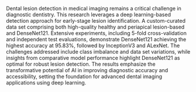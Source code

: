 Dental  lesion  detection  in  medical  imaging  remains  a  critical challenge  in  diagnostic  dentistry.  This  research  leverages  a  deep learning-based  detection  approach  for  early-stage  lesion  identification.  A custom-curated data set comprising both high-quality healthy and periapical lesion-based  and  DenseNet121.  Extensive  experiments, including  5-fold  cross-validation  and  independent  test  evaluations, demonstrate  DenseNet121  achieving  the  highest  accuracy  at  95.83%, followed  by  InceptionV3  and  ALexNet.  The challenges addressed include class imbalance and data set variations, while insights from comparative model performance highlight DenseNet121 as optimal for robust lesion detection. The results emphasize the transformative potential of AI in improving diagnostic accuracy and accessibility, setting the foundation for advanced dental imaging applications using deep learning. 
